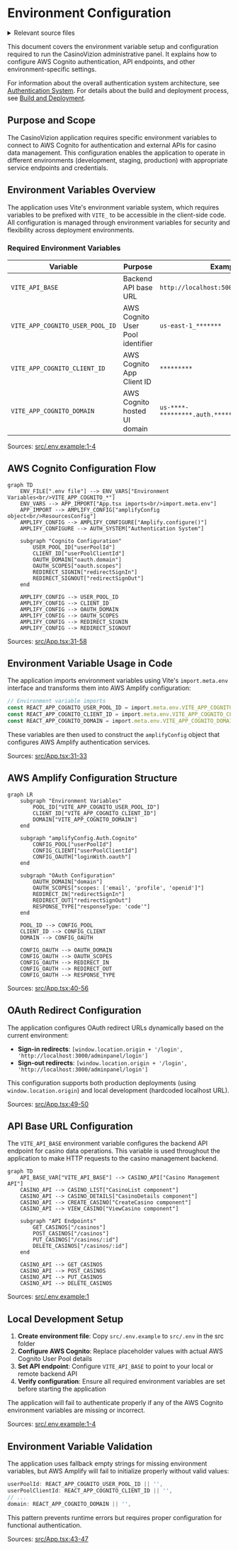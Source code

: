 # Environment Configuration

<details>
<summary>Relevant source files</summary>

The following files were used as context for generating this wiki page:

- [src/.env.example](/src/.env.example)
- [src/App.tsx](/src/App.tsx)

</details>



This document covers the environment variable setup and configuration required to run the CasinoVizion administrative panel. It explains how to configure AWS Cognito authentication, API endpoints, and other environment-specific settings.

For information about the overall authentication system architecture, see [Authentication System](./3_Environment_Configuration.md). For details about the build and deployment process, see [Build and Deployment](./27_Build_and_Deployment.md).

## Purpose and Scope

The CasinoVizion application requires specific environment variables to connect to AWS Cognito for authentication and external APIs for casino data management. This configuration enables the application to operate in different environments (development, staging, production) with appropriate service endpoints and credentials.

## Environment Variables Overview

The application uses Vite's environment variable system, which requires variables to be prefixed with `VITE_` to be accessible in the client-side code. All configuration is managed through environment variables for security and flexibility across deployment environments.

### Required Environment Variables

| Variable | Purpose | Example Value |
|----------|---------|---------------|
| `VITE_API_BASE` | Backend API base URL | `http://localhost:5000/api/` |
| `VITE_APP_COGNITO_USER_POOL_ID` | AWS Cognito User Pool identifier | `us-east-1_*******` |
| `VITE_APP_COGNITO_CLIENT_ID` | AWS Cognito App Client ID | `*********` |
| `VITE_APP_COGNITO_DOMAIN` | AWS Cognito hosted UI domain | `us-****-*********.auth.********.amazoncognito.com/` |

Sources: [src/.env.example:1-4]()

## AWS Cognito Configuration Flow

```mermaid
graph TD
    ENV_FILE[".env file"] --> ENV_VARS["Environment Variables<br/>VITE_APP_COGNITO_*"]
    ENV_VARS --> APP_IMPORT["App.tsx imports<br/>import.meta.env"]
    APP_IMPORT --> AMPLIFY_CONFIG["amplifyConfig object<br/>ResourcesConfig"]
    AMPLIFY_CONFIG --> AMPLIFY_CONFIGURE["Amplify.configure()"]
    AMPLIFY_CONFIGURE --> AUTH_SYSTEM["Authentication System"]
    
    subgraph "Cognito Configuration"
        USER_POOL_ID["userPoolId"]
        CLIENT_ID["userPoolClientId"] 
        OAUTH_DOMAIN["oauth.domain"]
        OAUTH_SCOPES["oauth.scopes"]
        REDIRECT_SIGNIN["redirectSignIn"]
        REDIRECT_SIGNOUT["redirectSignOut"]
    end
    
    AMPLIFY_CONFIG --> USER_POOL_ID
    AMPLIFY_CONFIG --> CLIENT_ID
    AMPLIFY_CONFIG --> OAUTH_DOMAIN
    AMPLIFY_CONFIG --> OAUTH_SCOPES
    AMPLIFY_CONFIG --> REDIRECT_SIGNIN
    AMPLIFY_CONFIG --> REDIRECT_SIGNOUT
```

Sources: [src/App.tsx:31-58]()

## Environment Variable Usage in Code

The application imports environment variables using Vite's `import.meta.env` interface and transforms them into AWS Amplify configuration:

```typescript
// Environment variable imports
const REACT_APP_COGNITO_USER_POOL_ID = import.meta.env.VITE_APP_COGNITO_USER_POOL_ID;
const REACT_APP_COGNITO_CLIENT_ID = import.meta.env.VITE_APP_COGNITO_CLIENT_ID;
const REACT_APP_COGNITO_DOMAIN = import.meta.env.VITE_APP_COGNITO_DOMAIN;
```

These variables are then used to construct the `amplifyConfig` object that configures AWS Amplify authentication services.

Sources: [src/App.tsx:31-33]()

## AWS Amplify Configuration Structure

```mermaid
graph LR
    subgraph "Environment Variables"
        POOL_ID["VITE_APP_COGNITO_USER_POOL_ID"]
        CLIENT_ID["VITE_APP_COGNITO_CLIENT_ID"]
        DOMAIN["VITE_APP_COGNITO_DOMAIN"]
    end
    
    subgraph "amplifyConfig.Auth.Cognito"
        CONFIG_POOL["userPoolId"]
        CONFIG_CLIENT["userPoolClientId"]
        CONFIG_OAUTH["loginWith.oauth"]
    end
    
    subgraph "OAuth Configuration"
        OAUTH_DOMAIN["domain"]
        OAUTH_SCOPES["scopes: ['email', 'profile', 'openid']"]
        REDIRECT_IN["redirectSignIn"]
        REDIRECT_OUT["redirectSignOut"]
        RESPONSE_TYPE["responseType: 'code'"]
    end
    
    POOL_ID --> CONFIG_POOL
    CLIENT_ID --> CONFIG_CLIENT
    DOMAIN --> CONFIG_OAUTH
    
    CONFIG_OAUTH --> OAUTH_DOMAIN
    CONFIG_OAUTH --> OAUTH_SCOPES
    CONFIG_OAUTH --> REDIRECT_IN
    CONFIG_OAUTH --> REDIRECT_OUT
    CONFIG_OAUTH --> RESPONSE_TYPE
```

Sources: [src/App.tsx:40-56]()

## OAuth Redirect Configuration

The application configures OAuth redirect URLs dynamically based on the current environment:

- **Sign-in redirects**: `[window.location.origin + '/login', 'http://localhost:3000/adminpanel/login']`
- **Sign-out redirects**: `[window.location.origin + '/login', 'http://localhost:3000/adminpanel/login']`

This configuration supports both production deployments (using `window.location.origin`) and local development (hardcoded localhost URL).

Sources: [src/App.tsx:49-50]()

## API Base URL Configuration

The `VITE_API_BASE` environment variable configures the backend API endpoint for casino data operations. This variable is used throughout the application to make HTTP requests to the casino management backend.

```mermaid
graph TD
    API_BASE_VAR["VITE_API_BASE"] --> CASINO_API["Casino Management API"]
    CASINO_API --> CASINO_LIST["CasinoList component"]
    CASINO_API --> CASINO_DETAILS["CasinoDetails component"]
    CASINO_API --> CREATE_CASINO["CreateCasino component"]
    CASINO_API --> VIEW_CASINO["ViewCasino component"]
    
    subgraph "API Endpoints"
        GET_CASINOS["/casinos"]
        POST_CASINOS["/casinos"]
        PUT_CASINOS["/casinos/:id"]
        DELETE_CASINOS["/casinos/:id"]
    end
    
    CASINO_API --> GET_CASINOS
    CASINO_API --> POST_CASINOS
    CASINO_API --> PUT_CASINOS
    CASINO_API --> DELETE_CASINOS
```

Sources: [src/.env.example:1]()

## Local Development Setup

1. **Create environment file**: Copy `src/.env.example` to `src/.env` in the src folder
2. **Configure AWS Cognito**: Replace placeholder values with actual AWS Cognito User Pool details
3. **Set API endpoint**: Configure `VITE_API_BASE` to point to your local or remote backend API
4. **Verify configuration**: Ensure all required environment variables are set before starting the application

The application will fail to authenticate properly if any of the AWS Cognito environment variables are missing or incorrect.

Sources: [src/.env.example:1-4](/src/.env.example)

## Environment Variable Validation

The application uses fallback empty strings for missing environment variables, but AWS Amplify will fail to initialize properly without valid values:

```typescript
userPoolId: REACT_APP_COGNITO_USER_POOL_ID || '',
userPoolClientId: REACT_APP_COGNITO_CLIENT_ID || '',
// ...
domain: REACT_APP_COGNITO_DOMAIN || '',
```

This pattern prevents runtime errors but requires proper configuration for functional authentication.

Sources: [src/App.tsx:43-47]()